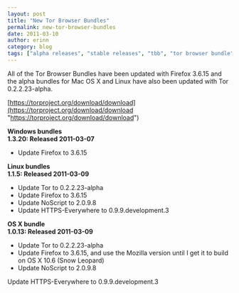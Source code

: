```yaml
---
layout: post
title: "New Tor Browser Bundles"
permalink: new-tor-browser-bundles
date: 2011-03-10
author: erinn
category: blog
tags: ["alpha releases", "stable releases", "tbb", "tor browser bundle", "torbrowser", "updated packages"]
---
```


All of the Tor Browser Bundles have been updated with Firefox 3.6.15 and the alpha bundles for Mac OS X and Linux have also been updated with Tor 0.2.2.23-alpha.

[https://torproject.org/download/download](https://torproject.org/download/download "https://torproject.org/download/download")

**Windows bundles**  
**1.3.20: Released 2011-03-07**

- Update Firefox to 3.6.15

**Linux bundles**  
**1.1.5: Released 2011-03-09**

- Update Tor to 0.2.2.23-alpha
- Update Firefox to 3.6.15
- Update NoScript to 2.0.9.8
- Update HTTPS-Everywhere to 0.9.9.development.3

**OS X bundle**  
**1.0.13: Released 2011-03-09**

- Update Tor to 0.2.2.23-alpha
- Update Firefox to 3.6.15, and use the Mozilla version until I get it to build on OS X 10.6 (Snow Leopard)
- Update NoScript to 2.0.9.8

Update HTTPS-Everywhere to 0.9.9.development.3

